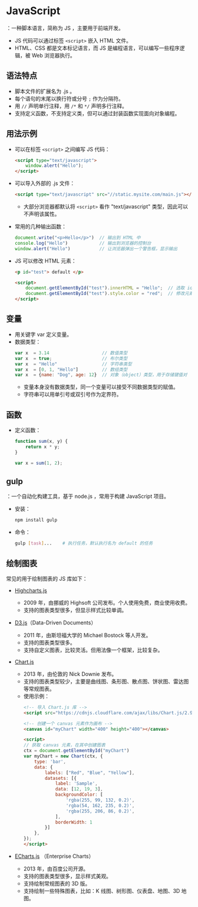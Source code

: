 # JavaScript

：一种脚本语言，简称为 JS ，主要用于前端开发。
- JS 代码可以通过标签 `<script>` 嵌入 HTML 文件。
- HTML、CSS 都是文本标记语言，而 JS 是编程语言，可以编写一些程序逻辑，被 Web 浏览器执行。

## 语法特点

- 脚本文件的扩展名为 .js 。
- 每个语句的末尾以换行符或分号 `;` 作为分隔符。
- 用 `//` 声明单行注释，用 `/*` 和 `*/` 声明多行注释。
- 支持定义函数，不支持定义类，但可以通过封装函数实现面向对象编程。

## 用法示例

- 可以在标签 `<script>` 之间编写 JS 代码：
  ```html
  <script type="text/javascript">
      window.alert("Hello");
  </script>
  ```

- 可以导入外部的 .js 文件：
  ```html
  <script type="text/javascript" src="//static.mysite.com/main.js"></script>
  ```
  - 大部分浏览器都默认将 `<script>` 看作 "text/javascript" 类型，因此可以不声明该属性。

- 常用的几种输出函数：
  ```js
  document.write("<p>Hello</p>")  // 输出到 HTML 中
  console.log("Hello")            // 输出到浏览器的控制台
  window.alert("Hello")           // 让浏览器弹出一个警告框，显示输出
  ```

- JS 可以修改 HTML 元素：
  ```html
  <p id="test"> default </p>

  <script>
      document.getElementById("test").innerHTML = "Hello";  // 选取 id 为 test 的元素，给元素内容赋值
      document.getElementById("test").style.color = "red";  // 修改元素的属性
  </script>
  ```

## 变量

- 用关键字 var 定义变量。
- 数据类型：
  ```js
  var x  = 3.14                    // 数值类型
  var x  = true;                   // 布尔类型
  var x  = "Hello"                 // 字符串类型
  var x  = [0, 1, "Hello"]         // 数组类型
  var x  = {name: "Dog", age: 12}  // 对象（object）类型，用于存储键值对
  ```
  - 变量本身没有数据类型，同一个变量可以接受不同数据类型的赋值。
  - 字符串可以用单引号或双引号作为定界符。

## 函数

- 定义函数：
  ```js
  function sum(x, y) {
      return x * y; 
  }

  var x = sum(1, 2);
  ```

## gulp

：一个自动化构建工具，基于 node.js ，常用于构建 JavaScript 项目。
- 安装：
  ```sh
  npm install gulp
  ```
- 命令：
  ```sh
  gulp [task]...    # 执行任务，默认执行名为 default 的任务
  ```

## 绘制图表

常见的用于绘制图表的 JS 库如下：

- [Highcharts.js](https://www.highcharts.com.cn/demo/highcharts) 
  - 2009 年，由挪威的 Highsoft 公司发布。个人使用免费，商业使用收费。
  - 支持的图表类型很多，但显示样式比较单调。

- [D3.js](https://d3js.org/)（Data-Driven Documents）
  - 2011 年，由斯坦福大学的 Michael Bostock 等人开发。
  - 支持的图表类型很多。
  - 支持自定义图表，比较灵活。但用法像一个框架，比较复杂。

- [Chart.js](https://chartjs.bootcss.com/samples/) 
  - 2013 年，由伦敦的 Nick Downie 发布。
  - 支持的图表类型较少，主要是曲线图、条形图、散点图、饼状图、雷达图等常规图表。
  - 使用示例：
    ```html
    <!-- 导入 Chart.js 库 -->
    <script src="https://cdnjs.cloudflare.com/ajax/libs/Chart.js/2.9.4/Chart.min.js"></script>

    <!-- 创建一个 canvas 元素作为画布 -->
    <canvas id="myChart" width="400" height="400"></canvas>
    
    <script>
    // 获取 canvas 元素，在其中创建图表
    ctx = document.getElementById("myChart")
    var myChart = new Chart(ctx, {
        type: 'bar',
        data: {
            labels: ["Red", "Blue", "Yellow"],
            datasets: [{
                label: 'Sample',
                data: [12, 19, 3],
                backgroundColor: [
                    'rgba(255, 99, 132, 0.2)',
                    'rgba(54, 162, 235, 0.2)',
                    'rgba(255, 206, 86, 0.2)',
                ],
                borderWidth: 1
            }]
        },
    });
    </script>
    ```

- [ECharts.js](https://echarts.apache.org/examples/en/index.html) （Enterprise Charts）
  - 2013 年，由百度公司开源。
  - 支持的图表类型很多，显示样式美观。
  - 支持绘制常规图表的 3D 版。
  - 支持绘制一些特殊图表，比如：K 线图、树形图、仪表盘、地图、3D 地图。
